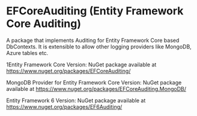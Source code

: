 # EFCoreAuditing (Entity Framework Core Auditing)
A package that implements Auditing for Entity Framework Core based DbContexts. It is extensible to allow other logging providers like MongoDB, Azure tables etc.

1Entity Framework Core Version: NuGet package available at https://www.nuget.org/packages/EFCoreAuditing/

MongoDB Provider for Entity Framework Core Version: NuGet package available at https://www.nuget.org/packages/EFCoreAuditing.MongoDB/

Entity Framework 6 Version: NuGet package available at https://www.nuget.org/packages/EF6Auditing/